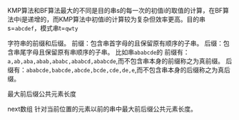 KMP算法和BF算法最大的不同是目的串s的每一次的初值i的取值的计算，在BF算法中i是递增的，而KMP算法中初值i的计算较为复杂但效率更高。目的串s=`abcdef`，模式串t=`qwty`

字符串的前缀和后缀。
前缀：包含串首字母的且保留原有顺序的子串。
后缀：包含串尾字母且保留原有串顺序的子串。
比如串`ababcde`的
前缀有：`a,ab,aba,abab,ababc,ababcd,ababcde`,而不包含串本身的前缀称之为真前缀。
后缀有：`ababcde,babcde,abcde,bcde,cde,de,e`,而不包含串本身的后缀称之为真后缀。

最大前后缀公共元素长度

next数组
针对当前位置的元素以前的串中最大前后缀公共元素长度。

